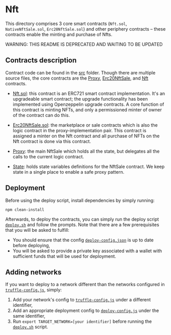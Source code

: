 # Nft

This directory comprises 3 core smart contracts (`Nft.sol`, `NativeNftSale.sol`, `Erc20NftSale.sol`) and other periphery contracts &ndash; these contracts enable the minting and purchase of Nfts.

WARNING: THIS README IS DEPRECATED AND WAITING TO BE UPDATED

## Contracts description

Contract code can be found in the [src](src/) folder. Though there are multiple source files, the core contracts are the [Proxy](src/Proxy/Proxy.sol), [Erc20NftSale](src/Erc20NftSale.sol), and [Nft](src/Nft.sol) contracts.

- [Nft.sol](src/Nft.sol): this contract is an ERC721 smart contract implementation. It's an upgradeable smart contract; the upgrade functionality has been implemented using Openzeppelin upgrade contracts. A core function of this contract is minting NFTs, and only a permissioned minter of owner of the contract can do this.

- [Erc20NftSale.sol](src/Erc20NftSale.sol): the marketplace or sale contracts which is also the logic contract in the proxy-implementation pair. This contract is assigned a minter on the Nft contract and all purchase of NFTs on the Nft contract is done via this contract.

- [Proxy](src/Proxy/Proxy.sol): the main NftSale which holds all the  state, but delegates all the calls to the current logic contract.

- [State](src/State.sol): holds state variables definitions for the NftSale contract. We keep state in a single place to enable a safe proxy pattern.

## Deployment

Before using the deploy script, install dependencies by simply running:

```
npm clean-install
```

Afterwards, to deploy the contracts, you can simply run the deploy script [`deploy.sh`](./deploy.sh) and follow the prompts. Note that there are a few prerequisites that you will be asked to fulfill:
 - You should ensure that the config [`deploy-config.json`](./deploy-config.json) is up to date before deploying,
 - You will be asked to provide a private key associated with a wallet with sufficient funds that will be used for deployment.

## Adding networks

If you want to deploy to a network different than the networks configured in [`truffle-config.js`](./truffle-config.js), simply:

1. Add your network's config to [`truffle-config.js`](./truffle-config.js) under a different identifier,
2. Add an appropriate deployment config to [`deploy-config.js`](./deploy-config.json) under the same identifier,
3. Run `export TARGET_NETWORK=[your identifier]` before running the [`deploy.sh`](./deploy.sh) script.